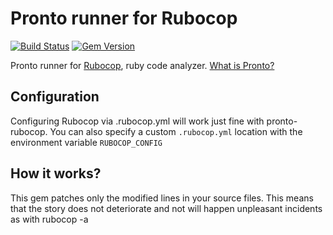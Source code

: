 # Pronto runner for Rubocop

[![Build Status](https://travis-ci.org/ByJIKaHkaz/pronto-rubocop.svg?branch=master)](https://travis-ci.org/ByJIKaHkaz/pronto-rubocop)
[![Gem Version](https://badge.fury.io/rb/pronto-rubocop-autocorrect.png)](https://badge.fury.io/rb/pronto-rubocop-autocorrect)

Pronto runner for [Rubocop](https://github.com/bbatsov/rubocop), ruby code analyzer. [What is Pronto?](https://github.com/mmozuras/pronto)

## Configuration

Configuring Rubocop via .rubocop.yml will work just fine with pronto-rubocop.
You can also specify a custom `.rubocop.yml` location with the environment variable `RUBOCOP_CONFIG`

## How it works?

This gem patches only the modified lines in your source files. This means that the story does not deteriorate and not will happen unpleasant incidents as with rubocop -a
